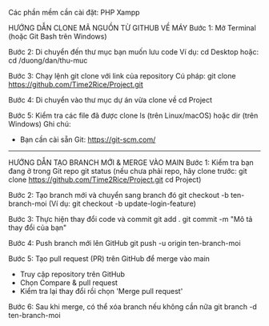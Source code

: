 Các phần mềm cần cài đặt:
PHP
Xampp

HƯỚNG DẪN CLONE MÃ NGUỒN TỪ GITHUB VỀ MÁY
Bước 1: Mở Terminal (hoặc Git Bash trên Windows)

Bước 2: Di chuyển đến thư mục bạn muốn lưu code
Ví dụ:
cd Desktop
hoặc:
cd /duong/dan/thu-muc

Bước 3: Chạy lệnh git clone với link của repository
Cú pháp:
git clone https://github.com/Time2Rice/Project.git

Bước 4: Di chuyển vào thư mục dự án vừa clone về
cd Project

Bước 5: Kiểm tra các file đã được clone
ls      (trên Linux/macOS)
hoặc
dir     (trên Windows)
Ghi chú:
- Bạn cần cài sẵn Git: https://git-scm.com/

---------------------------------------------------------------------------------

HƯỚNG DẪN TẠO BRANCH MỚI & MERGE VÀO MAIN
Bước 1: Kiểm tra bạn đang ở trong Git repo
git status
(nếu chưa phải repo, hãy clone trước:
 git clone https://github.com/Time2Rice/Project.git
 cd Project)

Bước 2: Tạo branch mới và chuyển sang branch đó
git checkout -b ten-branch-moi
(Ví dụ: git checkout -b update-login-feature)

Bước 3: Thực hiện thay đổi code và commit
git add .
git commit -m "Mô tả thay đổi của bạn"

Bước 4: Push branch mới lên GitHub
git push -u origin ten-branch-moi

Bước 5: Tạo pull request (PR) trên GitHub để merge vào main
- Truy cập repository trên GitHub
- Chọn Compare & pull request
- Kiểm tra lại thay đổi rồi chọn 'Merge pull request'

Bước 6: Sau khi merge, có thể xóa branch nếu không cần nữa
git branch -d ten-branch-moi
